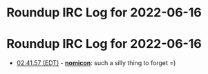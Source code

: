 # Roundup IRC Log for 2022-06-16 #
# Roundup IRC Log for 2022-06-16
* <a href="#02:41.57" id="02:41.57">02:41.57 (EDT)</a> - __[nomicon](https://github.com/nomicon)__: such a silly thing to forget =)
